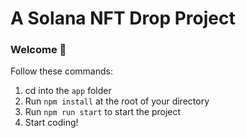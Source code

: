 # A Solana NFT Drop Project
### Welcome 👋
Follow these commands:

1. cd into the `app` folder
2. Run `npm install` at the root of your directory
3. Run `npm run start` to start the project
4. Start coding!
